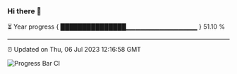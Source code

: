 ### Hi there 👋

⏳ Year progress { ███████████████▁▁▁▁▁▁▁▁▁▁▁▁▁▁▁ } 51.10 %

---

⏰ Updated on Thu, 06 Jul 2023 12:16:58 GMT

![Progress Bar CI](https://github.com/Shyam-Makwana/GitHub-Actions-Demo/workflows/Progress%20Bar%20CI/badge.svg)
